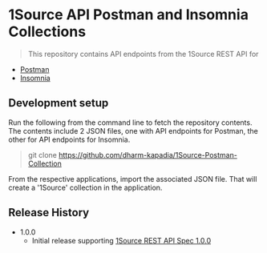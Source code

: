 # 1Source API Postman and Insomnia Collections
> This repository contains API endpoints from the 1Source REST API for
- [Postman](https://www.postman.com)
- [Insomnia](https://insomnia.rest/)

## Development setup

Run the following from the command line to fetch the repository contents. The contents include 2 JSON files, one with API endpoints for Postman, the other for API endpoints for Insomnia.

> git clone https://github.com/dharm-kapadia/1Source-Postman-Collection

From the respective applications, import the associated JSON file. That will create a '1Source' collection in the application.

## Release History

* 1.0.0
    * Initial release supporting [1Source REST API Spec 1.0.0](https://app.swaggerhub.com/apis-docs/1SOURCE/1SOURCE-LEDGER-API/1.0.0)
